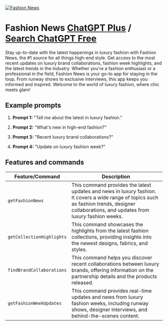 
[![Fashion News](https://files.oaiusercontent.com/file-i1iP4tw7kDwu9rKy6d486YIa?se=2123-10-17T02%3A15%3A30Z&sp=r&sv=2021-08-06&sr=b&rscc=max-age%3D31536000%2C%20immutable&rscd=attachment%3B%20filename%3D156a014d-a466-4a13-91c1-05ad77f89662.png&sig=MPoaH0L4TPb0NZGAnXqw72BA5dlRc4nM86UBEHyjC6I%3D)](https://chat.openai.com/g/g-YppedtzBf-fashion-news)

# Fashion News [ChatGPT Plus](https://chat.openai.com/g/g-YppedtzBf-fashion-news) / [Search ChatGPT Free](https://gptcall.net/index.html#/?search=Fashion%20News)

Stay up-to-date with the latest happenings in luxury fashion with Fashion News, the #1 source for all things high-end style. Get access to the most recent updates on luxury brand collaborations, fashion week highlights, and the latest trends in the industry. Whether you're a fashion enthusiast or a professional in the field, Fashion News is your go-to app for staying in the loop. From runway shows to exclusive interviews, this app keeps you informed and inspired. Welcome to the world of luxury fashion, where chic meets glam!

## Example prompts

1. **Prompt 1:** "Tell me about the latest in luxury fashion."

2. **Prompt 2:** "What's new in high-end fashion?"

3. **Prompt 3:** "Recent luxury brand collaborations?"

4. **Prompt 4:** "Update on luxury fashion week?"


## Features and commands

| Feature/Command | Description |
| --- | --- |
| `getFashionNews` | This command provides the latest updates and news in luxury fashion. It covers a wide range of topics such as fashion trends, designer collaborations, and updates from luxury fashion weeks. |
| `getCollectionHighlights` | This command showcases the highlights from the latest fashion collections, providing insights into the newest designs, fabrics, and styles. |
| `findBrandCollaborations` | This command helps you discover recent collaborations between luxury brands, offering information on the partnership details and the products released. |
| `getFashionWeekUpdates` | This command provides real-time updates and news from luxury fashion weeks, including runway shows, designer interviews, and behind-the-scenes content. |


